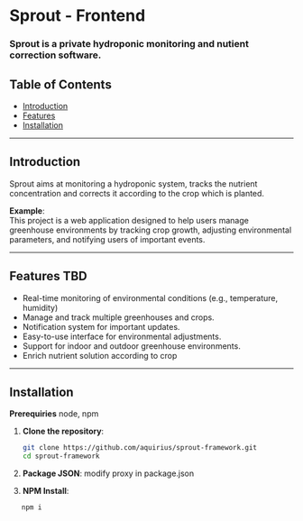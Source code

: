 # Sprout - Frontend

### Sprout is a private hydroponic monitoring and nutient correction software.

## Table of Contents
- [Introduction](#introduction)
- [Features](#features)
- [Installation](#installation)

---

## Introduction

Sprout aims at monitoring a hydroponic system, tracks the nutrient concentration and corrects it according to the crop which is planted. 

**Example**:  
This project is a web application designed to help users manage greenhouse environments by tracking crop growth, adjusting environmental parameters, and notifying users of important events.

---

## Features TBD

- Real-time monitoring of environmental conditions (e.g., temperature, humidity)
- Manage and track multiple greenhouses and crops.
- Notification system for important updates.
- Easy-to-use interface for environmental adjustments.
- Support for indoor and outdoor greenhouse environments.
- Enrich nutrient solution according to crop

---

## Installation

**Prerequiries**
    node, npm

1. **Clone the repository**:
   ```bash
   git clone https://github.com/aquirius/sprout-framework.git
   cd sprout-framework

2. **Package JSON**:
   modify proxy in package.json 

3. **NPM Install**:
 ```bash
    npm i


